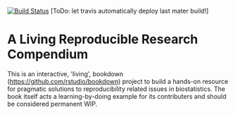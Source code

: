 [![Build Status](https://travis-ci.org/rr-mrc-bsu/repreoducible-research.svg?branch=master)](https://travis-ci.org/rr-mrc-bsu/repreoducible-research) [ToDo: let travis automatically deploy last mater build!]



# A Living Reproducible Research Compendium


This is an interactive, 'living', bookdown (https://github.com/rstudio/bookdown) 
project to build a hands-on resource
for pragmatic solutions to reproducibility related issues in biostatistics.
The book itself acts a learning-by-doing example for its contributers and should 
be considered permanent WIP.
